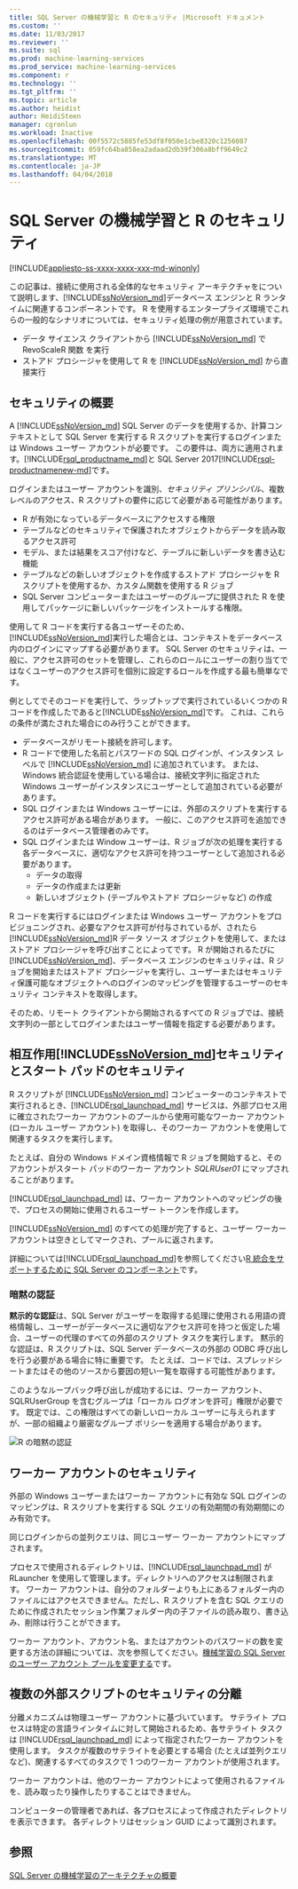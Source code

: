 ```yaml
---
title: SQL Server の機械学習と R のセキュリティ |Microsoft ドキュメント
ms.custom: ''
ms.date: 11/03/2017
ms.reviewer: ''
ms.suite: sql
ms.prod: machine-learning-services
ms.prod_service: machine-learning-services
ms.component: r
ms.technology: ''
ms.tgt_pltfrm: ''
ms.topic: article
ms.author: heidist
author: HeidiSteen
manager: cgronlun
ms.workload: Inactive
ms.openlocfilehash: 00f5572c5885fe53df8f050e1cbe8320c1256087
ms.sourcegitcommit: 059fc64ba858ea2adaad2db39f306a8bff9649c2
ms.translationtype: MT
ms.contentlocale: ja-JP
ms.lasthandoff: 04/04/2018
---
```

# <a name="security-for-sql-server-machine-learning-and-r"></a>SQL Server の機械学習と R のセキュリティ
[!INCLUDE[appliesto-ss-xxxx-xxxx-xxx-md-winonly](../../includes/appliesto-ss-xxxx-xxxx-xxx-md-winonly.md)]

この記事は、接続に使用される全体的なセキュリティ アーキテクチャをについて説明します、[!INCLUDE[ssNoVersion_md](../../includes/ssnoversion-md.md)]データベース エンジンと R ランタイムに関連するコンポーネントです。 R を使用するエンタープライズ環境でこれらの一般的なシナリオについては、セキュリティ処理の例が用意されています。

+ データ サイエンス クライアントから [!INCLUDE[ssNoVersion_md](../../includes/ssnoversion-md.md)] で RevoScaleR 関数 を実行
+ ストアド プロシージャを使用して R を [!INCLUDE[ssNoVersion_md](../../includes/ssnoversion-md.md)] から直接実行

## <a name="security-overview"></a>セキュリティの概要

A [!INCLUDE[ssNoVersion_md](../../includes/ssnoversion-md.md)] SQL Server のデータを使用するか、計算コンテキストとして SQL Server を実行する R スクリプトを実行するログインまたは Windows ユーザー アカウントが必要です。 この要件は、両方に適用されます。[!INCLUDE[rsql_productname_md](../../includes/rsql-productname-md.md)]と SQL Server 2017[!INCLUDE[rsql-productnamenew-md](../../includes/rsql-productnamenew-md.md)]です。

ログインまたはユーザー アカウントを識別、*セキュリティ プリンシパル*、複数レベルのアクセス、R スクリプトの要件に応じて必要がある可能性があります。

+ R が有効になっているデータベースにアクセスする権限
+ テーブルなどのセキュリティで保護されたオブジェクトからデータを読み取るアクセス許可
+ モデル、または結果をスコア付けなど、テーブルに新しいデータを書き込む機能
+ テーブルなどの新しいオブジェクトを作成するストアド プロシージャを R スクリプトを使用するか、カスタム関数を使用する R ジョブ
+ SQL Server コンピューターまたはユーザーのグループに提供された R を使用してパッケージに新しいパッケージをインストールする権限。 

使用して R コードを実行する各ユーザーそのため、[!INCLUDE[ssNoVersion_md](../../includes/ssnoversion-md.md)]実行した場合とは、コンテキストをデータベース内のログインにマップする必要があります。 SQL Server のセキュリティは、一般に、アクセス許可のセットを管理し、これらのロールにユーザーの割り当てではなくユーザーのアクセス許可を個別に設定するロールを作成する最も簡単なです。 

例としてでそのコードを実行して、ラップトップで実行されているいくつかの R コードを作成したであると[!INCLUDE[ssNoVersion_md](../../includes/ssnoversion-md.md)]です。 これは、これらの条件が満たされた場合にのみ行うことができます。

+ データベースがリモート接続を許可します。
+ R コードで使用した名前とパスワードの SQL ログインが、インスタンス レベルで [!INCLUDE[ssNoVersion_md](../../includes/ssnoversion-md.md)] に追加されています。 または、Windows 統合認証を使用している場合は、接続文字列に指定された Windows ユーザーがインスタンスにユーザーとして追加されている必要があります。
+ SQL ログインまたは Windows ユーザーには、外部のスクリプトを実行するアクセス許可がある場合があります。 一般に、このアクセス許可を追加できるのはデータベース管理者のみです。
+ SQL ログインまたは Window ユーザーは、R ジョブが次の処理を実行する各データベースに、適切なアクセス許可を持つユーザーとして追加される必要があります。
    + データの取得
    + データの作成または更新 
    + 新しいオブジェクト (テーブルやストアド プロシージャなど) の作成

R コードを実行するにはログインまたは Windows ユーザー アカウントをプロビジョニングされ、必要なアクセス許可が付与されているが、されたら[!INCLUDE[ssNoVersion_md](../../includes/ssnoversion-md.md)]R データ ソース オブジェクトを使用して、またはストアド プロシージャを呼び出すことによってです。 R が開始されるたびに[!INCLUDE[ssNoVersion_md](../../includes/ssnoversion-md.md)]、データベース エンジンのセキュリティは、R ジョブを開始またはストアド プロシージャを実行し、ユーザーまたはセキュリティ保護可能なオブジェクトへのログインのマッピングを管理するユーザーのセキュリティ コンテキストを取得します。 

そのため、リモート クライアントから開始されるすべての R ジョブでは、接続文字列の一部としてログインまたはユーザー情報を指定する必要があります。

## <a name="interaction-of-includessnoversionmdincludesssnoversion-mdmd-security-and-launchpad-security"></a>相互作用[!INCLUDE[ssNoVersion_md](../../includes/ssnoversion-md.md)]セキュリティとスタート パッドのセキュリティ

R スクリプトが [!INCLUDE[ssNoVersion_md](../../includes/ssnoversion-md.md)] コンピューターのコンテキストで実行されるとき、[!INCLUDE[rsql_launchpad_md](../../includes/rsql-launchpad-md.md)] サービスは、外部プロセス用に確立されたワーカー アカウントのプールから使用可能なワーカー アカウント (ローカル ユーザー アカウント) を取得し、そのワーカー アカウントを使用して関連するタスクを実行します。 

たとえば、自分の Windows ドメイン資格情報で R ジョブを開始すると、そのアカウントがスタート パッドのワーカー アカウント *SQLRUser01* にマップされることがあります。

[!INCLUDE[rsql_launchpad_md](../../includes/rsql-launchpad-md.md)] は、ワーカー アカウントへのマッピングの後で、プロセスの開始に使用されるユーザー トークンを作成します。 

[!INCLUDE[ssNoVersion_md](../../includes/ssnoversion-md.md)] のすべての処理が完了すると、ユーザー ワーカー アカウントは空きとしてマークされ、プールに返されます。

詳細については[!INCLUDE[rsql_launchpad_md](../../includes/rsql-launchpad-md.md)]を参照してください[R 統合をサポートするために SQL Server のコンポーネント](../../advanced-analytics/r/new-components-in-sql-server-to-support-r.md)です。

### <a name="implied-authentication"></a>暗黙の認証

**黙示的な認証**は、SQL Server がユーザーを取得する処理に使用される用語の資格情報し、ユーザーがデータベースに適切なアクセス許可を持つと仮定した場合、ユーザーの代理のすべての外部のスクリプト タスクを実行します。 黙示的な認証は、R スクリプトは、SQL Server データベースの外部の ODBC 呼び出しを行う必要がある場合に特に重要です。 たとえば、コードでは、スプレッドシートまたはその他のソースから要因の短い一覧を取得する可能性があります。

このようなループバック呼び出しが成功するには、ワーカー アカウント、SQLRUserGroup を含むグループは「ローカル ログオンを許可」権限が必要です。 既定では、この権限はすべての新しいローカル ユーザーに与えられますが、一部の組織より厳密なグループ ポリシーを適用する場合があります。

![R の暗黙の認証](media/implied-auth-rsql.png)

## <a name="security-of-worker-accounts"></a>ワーカー アカウントのセキュリティ

外部の Windows ユーザーまたはワーカー アカウントに有効な SQL ログインのマッピングは、R スクリプトを実行する SQL クエリの有効期間の有効期間にのみ有効です。

同じログインからの並列クエリは、同じユーザー ワーカー アカウントにマップされます。

プロセスで使用されるディレクトリは、[!INCLUDE[rsql_launchpad_md](../../includes/rsql-launchpad-md.md)] が RLauncher を使用して管理します。ディレクトリへのアクセスは制限されます。 ワーカー アカウントは、自分のフォルダーよりも上にあるフォルダー内のファイルにはアクセスできません。ただし、R スクリプトを含む SQL クエリのために作成されたセッション作業フォルダー内の子ファイルの読み取り、書き込み、削除は行うことができます。

ワーカー アカウント、アカウント名、またはアカウントのパスワードの数を変更する方法の詳細については、次を参照してください。[機械学習の SQL Server のユーザー アカウント プールを変更する](../../advanced-analytics/r/modify-the-user-account-pool-for-sql-server-r-services.md)です。

## <a name="security-isolation-for-multiple-external-scripts"></a>複数の外部スクリプトのセキュリティの分離

分離メカニズムは物理ユーザー アカウントに基づいています。 サテライト プロセスは特定の言語ラインタイムに対して開始されるため、各サテライト タスクは [!INCLUDE[rsql_launchpad_md](../../includes/rsql-launchpad-md.md)] によって指定されたワーカー アカウントを使用します。 タスクが複数のサテライトを必要とする場合 (たとえば並列クエリなど)、関連するすべてのタスクで 1 つのワーカー アカウントが使用されます。

ワーカー アカウントは、他のワーカー アカウントによって使用されるファイルを、読み取ったり操作したりすることはできません。
 
コンピューターの管理者であれば、各プロセスによって作成されたディレクトリを表示できます。 各ディレクトリはセッション GUID によって識別されます。

## <a name="see-also"></a>参照

[SQL Server の機械学習のアーキテクチャの概要](../../advanced-analytics/r/architecture-overview-sql-server-r.md)
